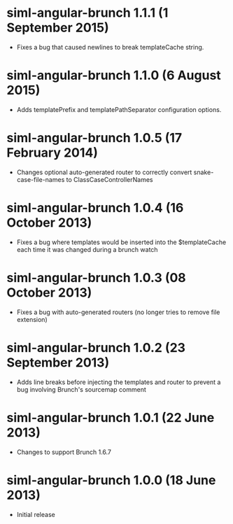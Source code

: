 # siml-angular-brunch 1.1.1 (1 September 2015)
* Fixes a bug that caused newlines to break templateCache string.

# siml-angular-brunch 1.1.0 (6 August 2015)
* Adds templatePrefix and templatePathSeparator configuration options.

# siml-angular-brunch 1.0.5 (17 February 2014)
* Changes optional auto-generated router to correctly convert snake-case-file-names to ClassCaseControllerNames

# siml-angular-brunch 1.0.4 (16 October 2013)
* Fixes a bug where templates would be inserted into the $templateCache each time it was changed during a brunch watch

# siml-angular-brunch 1.0.3 (08 October 2013)
* Fixes a bug with auto-generated routers (no longer tries to remove file extension)

# siml-angular-brunch 1.0.2 (23 September 2013)
* Adds line breaks before injecting the templates and router to prevent a bug involving Brunch's sourcemap comment

# siml-angular-brunch 1.0.1 (22 June 2013)
* Changes to support Brunch 1.6.7

# siml-angular-brunch 1.0.0 (18 June 2013)
* Initial release
